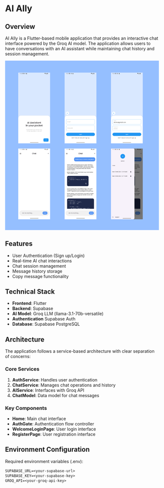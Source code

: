# AI Ally

## Overview

AI Ally is a Flutter-based mobile application that provides an interactive chat interface powered by the Groq AI model. The application allows users to have conversations with an AI assistant while maintaining chat history and session management.

![image alt](https://github.com/Fairuzzzzz/ai-chat-app/blob/main/screenshot/Frame.png?raw=true)

## Features

- User Authentication (Sign up/Login)
- Real-time AI chat interactions
- Chat session management
- Message history storage
- Copy message functionality

## Technical Stack

- **Frontend**: Flutter
- **Backend**: Supabase
- **AI Model**: Groq LLM (llama-3.1-70b-versatile)
- **Authentication** Supabase Auth
- **Database**: Supabase PostgreSQL

## Architecture

The application follows a service-based architecture with clear separation of concerns:

### Core Services

1. **AuthService**: Handles user authentication
2. **ChatService**: Manages chat operations and history
3. **AIService**: Interfaces with Groq API
4. **ChatModel**: Data model for chat messages

### Key Components

- **Home**: Main chat interface
- **AuthGate**: Authentication flow controller
- **WelcomeLoginPage**: User login interface
- **RegisterPage**: User registration interface

## Environment Configuration

Required environment variables (.env):

```env
SUPABASE_URL=<your-supabase-url>
SUPABASE_KEY=<your-supabase-key>
GROQ_API=<your-groq-api-key>
```
